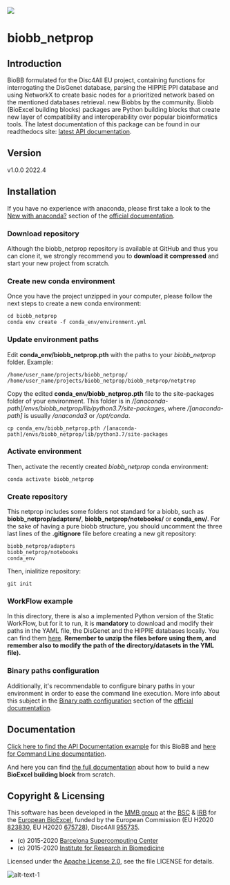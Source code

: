 [![](https://readthedocs.org/projects/biobb-template/badge/?version=latest)](https://biobb-template.readthedocs.io/en/latest/?badge=latest)

# biobb_netprop

## Introduction
BioBB formulated for the Disc4All EU project, containing functions for interrogating the DisGenet database, parsing the HIPPIE PPI database and using NetworkX to create basic nodes for a prioritized network based on the mentioned databases retrieval.
new Biobbs by the community.
Biobb (BioExcel building blocks) packages are Python building blocks that create new layer of compatibility and interoperability over popular bioinformatics tools.
The latest documentation of this package can be found in our readthedocs site:
[latest API documentation](http://biobb_netprop.readthedocs.io/en/latest/).

## Version
v1.0.0 2022.4

## Installation

If you have no experience with anaconda, please first take a look to the [New with anaconda?](https://biobb-documentation.readthedocs.io/en/latest/first_steps.html#new-with-anaconda) section of the [official documentation](https://biobb-documentation.readthedocs.io/en/latest/).

### Download repository

Although the biobb_netprop repository is available at GitHub and thus you can clone it, we strongly recommend you to **download it compressed** and start your new project from scratch. 

### Create new conda environment

Once you have the project unzipped in your computer, please follow the next steps to create a new conda environment:

```console
cd biobb_netprop
conda env create -f conda_env/environment.yml
```

### Update environment paths

Edit **conda_env/biobb_netprop.pth** with the paths to your *biobb_netprop* folder. Example:

```console
/home/user_name/projects/biobb_netprop/
/home/user_name/projects/biobb_netprop/biobb_netprop/netptrop
```

Copy the edited **conda_env/biobb_netprop.pth** file to the site-packages folder of your environment. This folder is in */[anaconda-path]/envs/biobb_netprop/lib/python3.7/site-packages*, where */[anaconda-path]* is usually */anaconda3* or */opt/conda*.

```console
cp conda_env/biobb_netprop.pth /[anaconda-path]/envs/biobb_netprop/lib/python3.7/site-packages
```

### Activate environment

Then, activate the recently created *biobb_netprop* conda environment:

```console
conda activate biobb_netprop
```

### Create repository

This netprop includes some folders not standard for a biobb, such as **biobb_netprop/adapters/**, **biobb_netprop/notebooks/** or **conda_env/**. For the sake of having a pure biobb structure, you should uncomment the three last lines of the **.gitignore** file before creating a new git repository:

```console
biobb_netprop/adapters
biobb_netprop/notebooks
conda_env
```
Then, inialitize repository:

```console
git init
```


### WorkFlow example

In this directory, there is also a implemented Python version of the Static WorkFlow, but for it to run, it is **mandatory** to download and modify their paths in the YAML file, the DisGenet and the HIPPIE databases locally. 
You can find them [here](https://github.com/mapoferri/datasets_netprop).
**Remember to unzip the files before using them, and remember also to modify the path of the directory/datasets in the YML file).**

### Binary paths configuration

Additionally, it's recommendable to configure binary paths in your environment in order to ease the command line execution. More info about this subject in the [Binary path configuration](https://biobb-documentation.readthedocs.io/en/latest/execution.html#binary-path-configuration) section of the [official documentation](https://biobb-documentation.readthedocs.io/en/latest/).

## Documentation

[Click here to find the API Documentation example](https://biobb-netprop.readthedocs.io/en/latest/netprop.html) for this BioBB and [here for Command Line documentation](http://biobb_netprop.readthedocs.io/en/latest/command_line.html).

And here you can find [the full documentation](https://biobb-documentation.readthedocs.io/en/latest/) about how to build a new **BioExcel building block** from scratch.

## Copyright & Licensing
This software has been developed in the [MMB group](http://mmb.irbbarcelona.org) at the [BSC](http://www.bsc.es/) & [IRB](https://www.irbbarcelona.org/) for the [European BioExcel](http://bioexcel.eu/), funded by the European Commission (EU H2020 [823830](http://cordis.europa.eu/projects/823830), EU H2020 [675728](http://cordis.europa.eu/projects/675728)), Disc4All [955735](http://cordis.europa.eu/projects/955735).

* (c) 2015-2020 [Barcelona Supercomputing Center](https://www.bsc.es/)
* (c) 2015-2020 [Institute for Research in Biomedicine](https://www.irbbarcelona.org/)

Licensed under the
[Apache License 2.0](https://www.apache.org/licenses/LICENSE-2.0), see the file LICENSE for details.

![alt-text-1](https://bioexcel.eu/wp-content/uploads/2019/04/Bioexcell_logo_1080px_transp.png "Bioexcel") 
